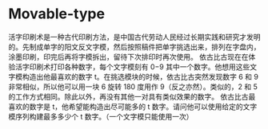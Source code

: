 # Movable-type
活字印刷术是一种古代印刷方法，是中国古代劳动人民经过长期实践和研究才发明的。先制成单字的阳文反文字模，然后按照稿件把单字挑选出来，排列在字盘内，涂墨印刷，印完后再将字模拆出，留待下次排印时再次使用。  依古比古现在在体验活字印刷术打印各种数字，每个文字模刻有 0−9 其中一个数字。他想用这些文字模构造出他最喜欢的数字 t。在挑选模块的时候，依古比古突然发现数字 6 和 9 非常相似，所以他可以用一块 6 旋转 180 度用作 9（反之亦然）。类似的，2 和 5 的工作方式相同。除此以外，再没有其他一对具有类似效果的数字。  依古比古最喜欢的数字是 t，他希望能构造出尽可能多的 t 数字。请问他可以使用给定的文字模序列构建最多多少个 t 数字。（一个文字模只能使用一次）
